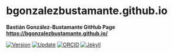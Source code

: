 # bgonzalezbustamante.github.io
 **Bastián González-Bustamante GitHub Page** \
 **https://bgonzalezbustamante.github.io/**

[![Version](https://img.shields.io/badge/version-v1.1.5-blue.svg)](https://github.com/bgonzalezbustamante/bgonzalezbustamante.github.io/blob/master/changelog.txt) [![Update](https://img.shields.io/badge/latest%20release-August%202020-orange.svg)](https://bgonzalezbustamante.github.io/) [![ORCID](https://img.shields.io/badge/ORCID%20iD-0000--0003--1510--6820-brightgreen.svg)](http://orcid.org/0000-0003-1510-6820) [![Jekyll](https://img.shields.io/badge/made%20with-Jekyll-1f425f.svg)](https://jekyllrb.com/)
